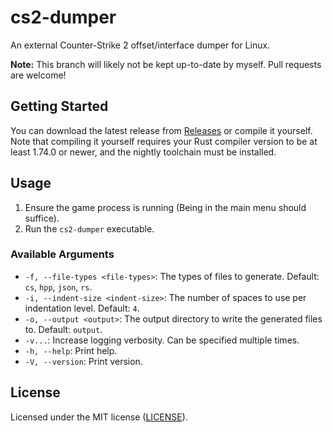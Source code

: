 # cs2-dumper

An external Counter-Strike 2 offset/interface dumper for Linux.

**Note:** This branch will likely not be kept up-to-date by myself. Pull requests are welcome!

## Getting Started

You can download the latest release from [Releases](https://github.com/a2x/cs2-dumper/releases) or compile it yourself.
Note that compiling it yourself requires your Rust compiler version to be at least 1.74.0 or newer, and the nightly
toolchain must be installed.

## Usage

1. Ensure the game process is running (Being in the main menu should suffice).
2. Run the `cs2-dumper` executable.

### Available Arguments

- `-f, --file-types <file-types>`: The types of files to generate. Default: `cs`, `hpp`,  `json`, `rs`.
- `-i, --indent-size <indent-size>`: The number of spaces to use per indentation level. Default: `4`.
- `-o, --output <output>`: The output directory to write the generated files to. Default: `output`.
- `-v...`: Increase logging verbosity. Can be specified multiple times.
- `-h, --help`: Print help.
- `-V, --version`: Print version.

## License

Licensed under the MIT license ([LICENSE](./LICENSE)).
